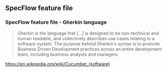 ## SpecFlow feature file

### SpecFlow feature file - Gherkin language

> Gherkin is the language that [...] is designed to be non-technical and human readable, and collectively describes use cases relating to a software system. The purpose behind Gherkin's syntax is to promote Business Driven Development practices across an entire development team, including business analysts and managers.

https://en.wikipedia.org/wiki/Cucumber_(software)
